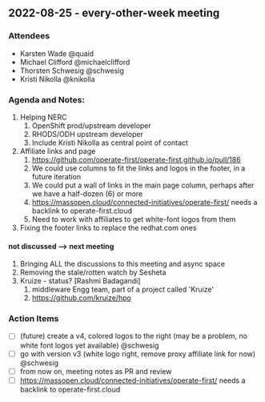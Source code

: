 ## 2022-08-25 - every-other-week meeting
### Attendees
- Karsten Wade @quaid
- Michael Clifford @michaelclifford
- Thorsten Schwesig @schwesig
- Kristi Nikolla @knikolla

### Agenda and Notes:
1. Helping NERC
   1. OpenShift prod/upstream developer
   1. RHODS/ODH upstream developer
   1. Include Kristi Nikolla as central point of contact
1. Affiliate links and page
   1. https://github.com/operate-first/operate-first.github.io/pull/186
   1. We could use columns to fit the links and logos in the footer, in a future iteration
   1. We could put a wall of links in the main page column, perhaps after we have a half-dozen (6) or more
   1. https://massopen.cloud/connected-initiatives/operate-first/ needs a backlink to operate-first.cloud
   1. Need to work with affiliates to get white-font logos from them
1. Fixing the footer links to replace the redhat.com ones

#### not discussed --> next meeting
1. Bringing ALL the discussions to this meeting and async space
1. Removing the stale/rotten watch by Sesheta
1. Kruize - status? [Rashmi Badagandi]
   1. middleware Engg team, part of a project called 'Kruize'
   1. https://github.com/kruize/hpo

### Action Items
- [ ] (future) create a v4, colored logos to the right (may be a problem, no white font logos yet available) @schwesig
- [ ] go with version v3 (white logo right, remove proxy affiliate link for now) @schwesig
- [ ] from now on, meeting notes as PR and review
- [ ] https://massopen.cloud/connected-initiatives/operate-first/ needs a backlink to operate-first.cloud
